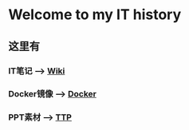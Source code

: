 Welcome to my IT history
===
## 这里有
### IT笔记 --> [Wiki](https://github.com/jiobxn/one/wiki)
### Docker镜像 --> [Docker](https://github.com/jiobxn/one/tree/master/Docker)
### PPT素材 --> [TTP](https://github.com/jiobxn/one/tree/master/PPT)

